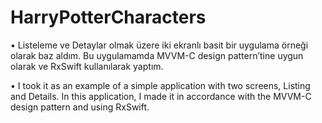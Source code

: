 # HarryPotterCharacters

• Listeleme ve Detaylar olmak üzere iki ekranlı basit bir uygulama örneği olarak baz aldım. Bu uygulamamda MVVM-C design pattern’tine uygun olarak ve RxSwift kullanılarak yaptım.

• I took it as an example of a simple application with two screens, Listing and Details. In this application, I made it in accordance with the MVVM-C design pattern and using RxSwift.
